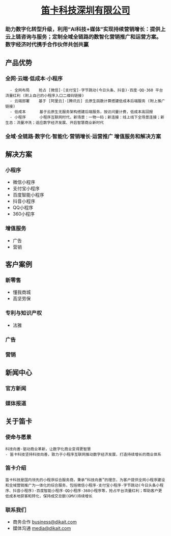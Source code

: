 # <p align="center">[笛卡科技深圳有限公司](http://www.dikait.com "官网")</p>

### 助力数字化转型升级，利用“AI科技+媒体”实现持续营销增长：提供上云上链咨询与服务；定制全域全链路的数智化营销推广和运营方案。数字经济时代携手合作伙伴共创共赢

## 产品优势
### 全网·云端·低成本·小程序
      - 全网布局    抢占 [微信]·[支付宝]·字节跳动(今日头条、抖音)·百度·QQ·360 平台流量红利 (附上自己的小程序入口二维码链接)
      - 云端部署    基于 [阿里云]·[腾讯云] 云原生函数计算搭建低成本后端服务 (附上推广链接)
      - 低成本      基于云原生无服务架构搭建后端服务，按访问量计费，低成本高回报
      - 小程序      小程序互联网时代，新场景：一物一码；新连接：线上线下全场景连接；新生态：流量冲洗；适应数字经济发展、开启智慧商业新时代
### 全域·全链路·数字化·智能化·营销增长·运营推广 增值服务和解决方案

## 解决方案
### 小程序
- 微信小程序
- 支付宝小程序
- 百度智能小程序
- 抖音小程序
- QQ小程序
- 360小程序
### 增值服务
- 广告
- 营销

## 客户案例
### 新零售
- 懂我商城
- 高坚劳保
### 专利与知识产权
- 法雅
### 广告
### 营销

## 新闻中心
### 官方新闻
### 媒体报道

## 关于笛卡
  ### 使命与愿景
    科技向善·驱动商业革新，让数字化商业变得更智慧
    - 笛卡科技坚持科技向善，致力于小程序互联网推动数字经济发展，打造持续增长的商业体系
  ### 笛卡介绍
    笛卡科技是国内领先的小程序综合服务商，秉承“科技向善”的理念，为客户提供全网小程序建设和全域营销推广为一体化的综合服务，包括微信小程序·支付宝小程序·字节跳动(今日头条小程序、抖音小程序)·百度智能小程序·QQ小程序·360小程序等，抢占平台流量红利；帮助客户更低成本地获客和转化，保持成交总额(GMV)持续增长
  ### 联系我们
  - 商务合作 business@dikait.com
  - 媒体沟通 media@dikait.com
